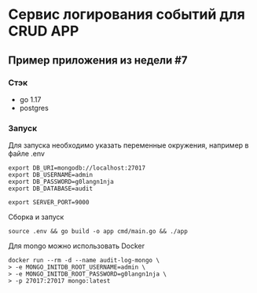 # Сервис логирования событий для CRUD APP
## Пример приложения из недели #7

### Стэк
- go 1.17
- postgres

### Запуск
Для запуска необходимо указать переменные окружения, например в файле .env

```
export DB_URI=mongodb://localhost:27017
export DB_USERNAME=admin
export DB_PASSWORD=g0langn1nja
export DB_DATABASE=audit

export SERVER_PORT=9000
```

Сборка и запуск
```
source .env && go build -o app cmd/main.go && ./app
```

Для mongo можно использовать Docker

```
docker run --rm -d --name audit-log-mongo \
> -e MONGO_INITDB_ROOT_USERNAME=admin \
> -e MONGO_INITDB_ROOT_PASSWORD=g0langn1nja \
> -p 27017:27017 mongo:latest
```
